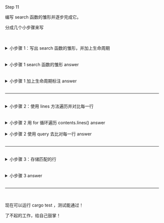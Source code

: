 Step 11

编写 search 函数的雏形并逐步完成它。

分成几个小步骤来写  


<br>
<br>
<details>
    <summary>小步骤 1：写出 search 函数的雏形，并加上生命周期</summary>

先写上不带生命周期的函数，再加上生命周期标注

</details>


<br>
<br>
<details>
    <summary>小步骤 1 search 函数的雏形 answer</summary>

```rust, no_run
pub fn search(query: &str, contents: &str) -> Vec<&str> {
    vec![]
}
```
</details>

<br>
<br>
<details>
    <summary>小步骤 1 加上生命周期标注 answer</summary>

```rust, no_run
pub fn search<'a>(query: &str, contents: &'a str) -> Vec<&'a str> {
    vec![]
}
```
</details>



<br>
<hr>
<br>
<details>
    <summary>小步骤 2：使用 lines 方法遍历并对比每一行</summary>

先用 for 循环遍历 contents.lines()，再对比每一行 line 与 query， 是否 line.contains(query)

</details>

<br>
<br>
<details>
    <summary>小步骤 2 用 for 循环遍历 contents.lines() answer</summary>

```rust, no_run
pub fn search<'a>(query: &str, contents: &'a str) -> Vec<&'a str> {
    for line in contents.lines() {
        // do something with line
    }
}
```
</details>

<br>
<details>
    <summary>小步骤 2 使用 query 去比对每一行 answer</summary>

```rust, no_run
pub fn search<'a>(query: &str, contents: &'a str) -> Vec<&'a str> {
    for line in contents.lines() {
        if line.contains(query) {
            // do something with line
        }
    }
}
```
</details>



<br>
<hr>
<br>
<details>
    <summary>小步骤 3：存储匹配的行</summary>

新建可变变量 results = Vec::new()

在循环中将每一个匹配的行存入其中

并让函数返回这个 results

</details>

<br>
<br>
<details>
    <summary>小步骤 3 answer</summary>

```rust, no_run
pub fn search(query: &str, contents: &str) -> Vec<&str> {
    let mut results = Vec::new();

    for line in contents.lines() {
        if line.contains(query) {
            results.push(line);
        }
    }

    results
}
```
</details>

<br>
<hr>
<br>

现在可以运行 cargo test ，测试能通过！

了不起的工作，给自己鼓掌！
